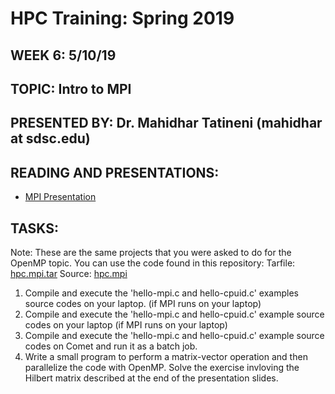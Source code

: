 # HPC Training:  Spring 2019
## WEEK 6: 5/10/19

## TOPIC:  Intro to MPI 
## PRESENTED BY: Dr. Mahidhar Tatineni (mahidhar  at  sdsc.edu)

## READING AND PRESENTATIONS:
* [MPI Presentation](./SCC_MPI.pdf)

## TASKS:
Note: These are the same projects that you were asked to do for the OpenMP topic.
You can use the code found in this repository:
Tarfile: [hpc.mpi.tar](hpc.mpi.tar)
Source: [hpc.mpi](hpc.mpi)

1. Compile and execute the 'hello-mpi.c and hello-cpuid.c' examples source codes on your laptop. (if MPI runs on your laptop)
2. Compile and execute the 'hello-mpi.c and hello-cpuid.c' example source codes on your laptop (if MPI runs on your laptop)
3. Compile and execute the 'hello-mpi.c and hello-cpuid.c' example source codes on Comet and run it as a batch job. 
4. Write a small program to perform a matrix-vector operation and then parallelize the code with OpenMP. Solve the exercise invloving the Hilbert matrix described at the end of the presentation slides.


